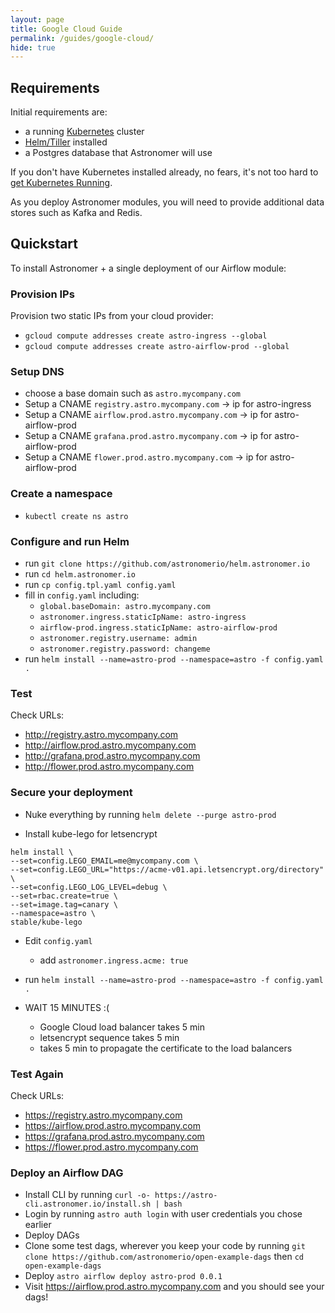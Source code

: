 ```yaml
---
layout: page
title: Google Cloud Guide
permalink: /guides/google-cloud/
hide: true
---
```



## Requirements

Initial requirements are:

* a running [Kubernetes](https://kubernetes.io/) cluster
* [Helm/Tiller](https://github.com/kubernetes/helm) installed
* a Postgres database that Astronomer will use

If you don't have Kubernetes installed already, no fears, it's not
too hard to [get Kubernetes Running](/kubernetes).

As you deploy Astronomer modules, you will need to provide additional data stores
such as Kafka and Redis.

## Quickstart

To install Astronomer + a single deployment of our Airflow module:

### Provision IPs

Provision two static IPs from your cloud provider:
* `gcloud compute addresses create astro-ingress --global`
* `gcloud compute addresses create astro-airflow-prod --global`

### Setup DNS

* choose a base domain such as `astro.mycompany.com`
* Setup a CNAME `registry.astro.mycompany.com` -> ip for astro-ingress
* Setup a CNAME `airflow.prod.astro.mycompany.com` -> ip for astro-airflow-prod
* Setup a CNAME `grafana.prod.astro.mycompany.com` -> ip for astro-airflow-prod
* Setup a CNAME `flower.prod.astro.mycompany.com` -> ip for astro-airflow-prod

### Create a namespace

* `kubectl create ns astro`

### Configure and run Helm

* run `git clone https://github.com/astronomerio/helm.astronomer.io`
* run `cd helm.astronomer.io`
* run `cp config.tpl.yaml config.yaml`
* fill in `config.yaml` including:
  * `global.baseDomain: astro.mycompany.com`
  * `astronomer.ingress.staticIpName: astro-ingress`
  * `airflow-prod.ingress.staticIpName: astro-airflow-prod`
  * `astronomer.registry.username: admin`
  * `astronomer.registry.password: changeme`
* run `helm install --name=astro-prod --namespace=astro -f config.yaml .`

### Test

Check URLs:

* http://registry.astro.mycompany.com
* http://airflow.prod.astro.mycompany.com
* http://grafana.prod.astro.mycompany.com
* http://flower.prod.astro.mycompany.com

### Secure your deployment

* Nuke everything by running `helm delete --purge astro-prod`

* Install kube-lego for letsencrypt

```
helm install \                   
--set=config.LEGO_EMAIL=me@mycompany.com \
--set=config.LEGO_URL="https://acme-v01.api.letsencrypt.org/directory" \
--set=config.LEGO_LOG_LEVEL=debug \
--set=rbac.create=true \
--set=image.tag=canary \
--namespace=astro \
stable/kube-lego
```

* Edit `config.yaml`
  * add `astronomer.ingress.acme: true`
* run `helm install --name=astro-prod --namespace=astro -f config.yaml .`

* WAIT 15 MINUTES :(
  * Google Cloud load balancer takes 5 min
  * letsencrypt sequence takes 5 min
  * takes 5 min to propagate the certificate to the load balancers

### Test Again

Check URLs:

* https://registry.astro.mycompany.com
* https://airflow.prod.astro.mycompany.com
* https://grafana.prod.astro.mycompany.com
* https://flower.prod.astro.mycompany.com

### Deploy an Airflow DAG

* Install CLI by running `curl -o- https://astro-cli.astronomer.io/install.sh | bash`
* Login by running `astro auth login` with user credentials you chose earlier
* Deploy DAGs
* Clone some test dags, wherever you keep your code by running `git clone https://github.com/astronomerio/open-example-dags` then `cd open-example-dags`
* Deploy `astro airflow deploy astro-prod 0.0.1`
* Visit https://airflow.prod.astro.mycompany.com and you should see your dags!

